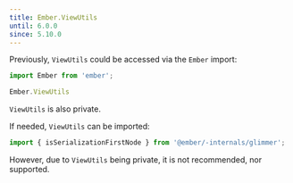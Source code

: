 ```yaml
---
title: Ember.ViewUtils
until: 6.0.0
since: 5.10.0
---
```



Previously, `ViewUtils` could be accessed via the `Ember` import:
```js
import Ember from 'ember';

Ember.ViewUtils
```
`ViewUtils` is also private.

If needed, `ViewUtils` can be imported:
```js
import { isSerializationFirstNode } from '@ember/-internals/glimmer';
```

However, due to `ViewUtils` being private, it is not recommended, nor supported.
